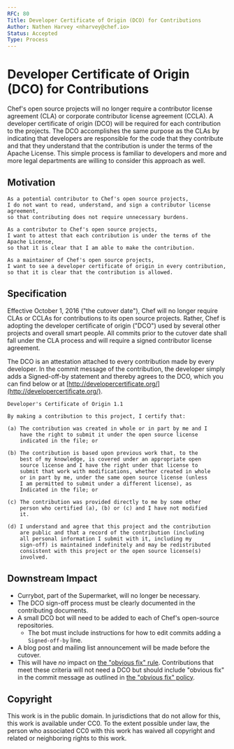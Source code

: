 ```yaml
---
RFC: 80
Title: Developer Certificate of Origin (DCO) for Contributions
Author: Nathen Harvey <nharvey@chef.io>
Status: Accepted
Type: Process
---
```


# Developer Certificate of Origin (DCO) for Contributions

Chef's open source projects will no longer require a contributor license agreement (CLA) or corporate contributor license agreement (CCLA).  A developer certificate of origin (DCO) will be required for each contribution to the projects.  The DCO accomplishes the same purpose as the CLAs by indicating that developers are responsible for the code that they contribute and that they understand that the contribution is under the terms of the Apache License. This simple process is familiar to developers and more and more legal departments are willing to consider this approach as well.

## Motivation

    As a potential contributor to Chef's open source projects,
    I do not want to read, understand, and sign a contributor license agreement,
    so that contributing does not require unnecessary burdens.

    As a contributor to Chef's open source projects,
    I want to attest that each contribution is under the terms of the Apache License,
    so that it is clear that I am able to make the contribution.

    As a maintainer of Chef's open source projects,
    I want to see a developer certificate of origin in every contribution,
    so that it is clear that the contribution is allowed.

## Specification

Effective October 1, 2016 ("the cutover date"), Chef will no longer require CLAs or CCLAs for contributions to its open source projects.  Rather, Chef is adopting the developer certificate of origin ("DCO") used by several other projects and overall smart people.  All commits prior to the cutover date shall fall under the CLA process and will require a signed contributor license agreement.

The DCO is an attestation attached to every contribution made by every developer. In the commit message of the contribution, the developer simply adds a Signed-off-by statement and thereby agrees to the DCO, which you can find below or at [http://developercertificate.org/](http://developercertificate.org/).

    Developer's Certificate of Origin 1.1

    By making a contribution to this project, I certify that:

    (a) The contribution was created in whole or in part by me and I
        have the right to submit it under the open source license
        indicated in the file; or

    (b) The contribution is based upon previous work that, to the
        best of my knowledge, is covered under an appropriate open
        source license and I have the right under that license to   
        submit that work with modifications, whether created in whole
        or in part by me, under the same open source license (unless
        I am permitted to submit under a different license), as
        Indicated in the file; or

    (c) The contribution was provided directly to me by some other
        person who certified (a), (b) or (c) and I have not modified
        it.

    (d) I understand and agree that this project and the contribution
        are public and that a record of the contribution (including
        all personal information I submit with it, including my
        sign-off) is maintained indefinitely and may be redistributed
        consistent with this project or the open source license(s)
        involved.

## Downstream Impact

* Currybot, part of the Supermarket, will no longer be necessary.
* The DCO sign-off process must be clearly documented in the contributing documents.
* A small DCO bot will need to be added to each of Chef's open-source repositories.
  * The bot must include instructions for how to edit commits adding a `Signed-off-by` line.
* A blog post and mailing list announcement will be made before the cutover.
* This will have *no* impact on [the "obvious fix" rule](https://docs.chef.io/community_contributions.html#the-obvious-fix-rule).  Contributions that meet these criteria will not need a DCO but should include "obvious fix" in the commit message as outlined in [the "obvious fix" policy](https://docs.chef.io/community_contributions.html#the-obvious-fix-rule).

## Copyright

This work is in the public domain. In jurisdictions that do not allow for this,
this work is available under CC0. To the extent possible under law, the person
who associated CC0 with this work has waived all copyright and related or
neighboring rights to this work.
